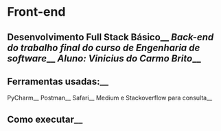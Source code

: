 # Front-end

**Desenvolvimento Full Stack Básico**__
*Back-end do trabalho final do curso de Engenharia de software*__
*Aluno: Vinicius do Carmo Brito*__
---

## Ferramentas usadas:__
PyCharm__
Postman__
Safari__
Medium e Stackoverflow para consulta__


## Como executar__


